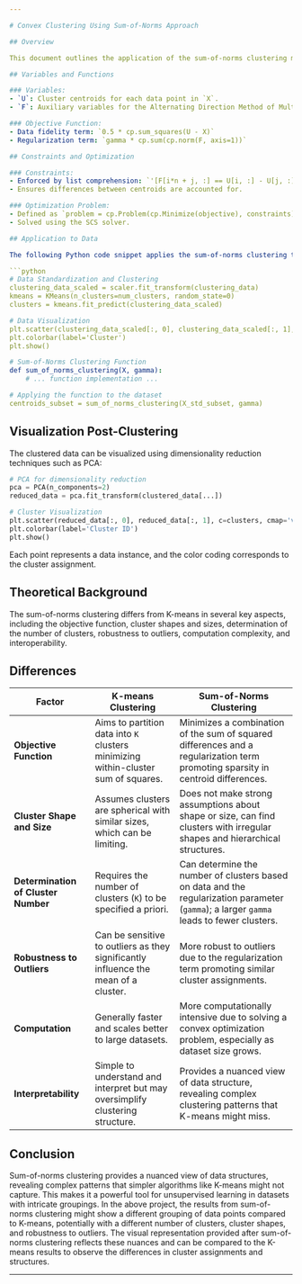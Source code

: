 ```yaml
---

# Convex Clustering Using Sum-of-Norms Approach

## Overview

This document outlines the application of the sum-of-norms clustering method, which is a type of convex optimization problem in unsupervised machine learning. This method is particularly useful for discovering natural groupings within a dataset based on underlying patterns.

## Variables and Functions

### Variables:
- `U`: Cluster centroids for each data point in `X`.
- `F`: Auxiliary variables for the Alternating Direction Method of Multipliers (ADMM) algorithm to ensure the equality constraints.

### Objective Function:
- Data fidelity term: `0.5 * cp.sum_squares(U - X)`
- Regularization term: `gamma * cp.sum(cp.norm(F, axis=1))`

## Constraints and Optimization

### Constraints:
- Enforced by list comprehension: `'[F[i*n + j, :] == U[i, :] - U[j, :] for i in range(n) for j in range(n)]'`
- Ensures differences between centroids are accounted for.

### Optimization Problem:
- Defined as `problem = cp.Problem(cp.Minimize(objective), constraints)`
- Solved using the SCS solver.

## Application to Data

The following Python code snippet applies the sum-of-norms clustering to a smoking dataset:

```python
# Data Standardization and Clustering
clustering_data_scaled = scaler.fit_transform(clustering_data)
kmeans = KMeans(n_clusters=num_clusters, random_state=0)
clusters = kmeans.fit_predict(clustering_data_scaled)

# Data Visualization
plt.scatter(clustering_data_scaled[:, 0], clustering_data_scaled[:, 1], c=clusters, cmap='viridis')
plt.colorbar(label='Cluster')
plt.show()

# Sum-of-Norms Clustering Function
def sum_of_norms_clustering(X, gamma):
    # ... function implementation ...

# Applying the function to the dataset
centroids_subset = sum_of_norms_clustering(X_std_subset, gamma)
```

## Visualization Post-Clustering

The clustered data can be visualized using dimensionality reduction techniques such as PCA:

```python
# PCA for dimensionality reduction
pca = PCA(n_components=2)
reduced_data = pca.fit_transform(clustered_data[...])

# Cluster Visualization
plt.scatter(reduced_data[:, 0], reduced_data[:, 1], c=clusters, cmap='viridis')
plt.colorbar(label='Cluster ID')
plt.show()
```

Each point represents a data instance, and the color coding corresponds to the cluster assignment.

## Theoretical Background

The sum-of-norms clustering differs from K-means in several key aspects, including the objective function, cluster shapes and sizes, determination of the number of clusters, robustness to outliers, computation complexity, and interoperability.

## Differences
| Factor | K-means Clustering | Sum-of-Norms Clustering |
|--------|--------------------|-------------------------|
| **Objective Function** | Aims to partition data into `K` clusters minimizing within-cluster sum of squares. | Minimizes a combination of the sum of squared differences and a regularization term promoting sparsity in centroid differences. |
| **Cluster Shape and Size** | Assumes clusters are spherical with similar sizes, which can be limiting. | Does not make strong assumptions about shape or size, can find clusters with irregular shapes and hierarchical structures. |
| **Determination of Cluster Number** | Requires the number of clusters (`K`) to be specified a priori. | Can determine the number of clusters based on data and the regularization parameter (`gamma`); a larger `gamma` leads to fewer clusters. |
| **Robustness to Outliers** | Can be sensitive to outliers as they significantly influence the mean of a cluster. | More robust to outliers due to the regularization term promoting similar cluster assignments. |
| **Computation** | Generally faster and scales better to large datasets. | More computationally intensive due to solving a convex optimization problem, especially as dataset size grows. |
| **Interpretability** | Simple to understand and interpret but may oversimplify clustering structure. | Provides a nuanced view of data structure, revealing complex clustering patterns that K-means might miss. |

## Conclusion
Sum-of-norms clustering provides a nuanced view of data structures, revealing complex patterns that simpler algorithms like K-means might not capture. This makes it a powerful tool for unsupervised learning in datasets with intricate groupings. In the above project, the results from sum-of-norms clustering might show a different grouping of data points compared to K-means, potentially with a different number of clusters, cluster shapes, and robustness to outliers. The visual representation provided after sum-of-norms clustering reflects these nuances and can be compared to the K-means results to observe the differences in cluster assignments and structures.


---
```

